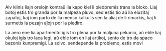 Alv klinis liajn orelojn kontraŭ lia kapo kiel li piedpremis trans la bloko. Liaj botoj estis tro granda por la malpeza pluvo, sed estis tio aŭ lia eluzitaj zapatoj, kaj iom parto de lia menso kalkulis sen la aliaj de li rimarkis, kaj li surmetis la pezajn aĵojn por la piediro.

La aero ene lia apartmento igis tro plena por la maljuna pekanio, aŭ eble liaj okuloj igis tro laca legi, aŭ eble iom en liaj artikoj, sento de tro da spaco bezonis kunpremigi. La solvo, sendepende la problemo, estis movi
